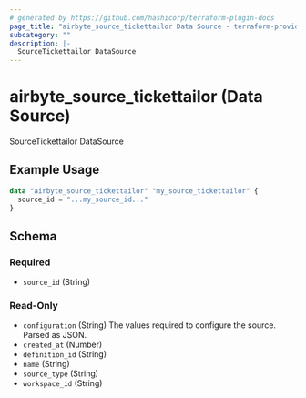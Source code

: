 ```yaml
---
# generated by https://github.com/hashicorp/terraform-plugin-docs
page_title: "airbyte_source_tickettailor Data Source - terraform-provider-airbyte"
subcategory: ""
description: |-
  SourceTickettailor DataSource
---
```


# airbyte_source_tickettailor (Data Source)

SourceTickettailor DataSource

## Example Usage

```terraform
data "airbyte_source_tickettailor" "my_source_tickettailor" {
  source_id = "...my_source_id..."
}
```

<!-- schema generated by tfplugindocs -->
## Schema

### Required

- `source_id` (String)

### Read-Only

- `configuration` (String) The values required to configure the source. Parsed as JSON.
- `created_at` (Number)
- `definition_id` (String)
- `name` (String)
- `source_type` (String)
- `workspace_id` (String)
